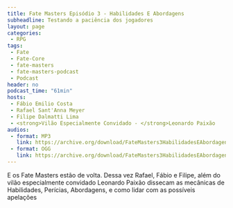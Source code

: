 ```yaml
---
title: Fate Masters Episódio 3 - Habilidades E Abordagens
subheadline: Testando a paciência dos jogadores
layout: page
categories:
 - RPG
tags:
 - Fate
 - Fate-Core
 - fate-masters
 - fate-masters-podcast
 - Podcast
header: no
podcast_time: "61min"
hosts:
 - Fábio Emilio Costa
 - Rafael Sant'Anna Meyer
 - Filipe Dalmatti Lima
 - <strong>Vilão Especialmente Convidado - </strong>Leonardo Paixão
audios:
 - format: MP3
   link: https://archive.org/download/FateMasters3HabilidadesEAbordagens/Fate%20Masters%20%233%20-%20Habilidades%20e%20abordagens.mp3
 - format: OGG
   link: https://archive.org/download/FateMasters3HabilidadesEAbordagens/Fate%20Masters%20%233%20-%20Habilidades%20e%20abordagens.ogg
---
```


E os Fate Masters estão de volta. Dessa vez Rafael, Fábio e Filipe, além do vilão especialmente convidado Leonardo Paixão dissecam as mecânicas de Habilidades, Perícias, Abordagens, e como lidar com as possíveis apelações

